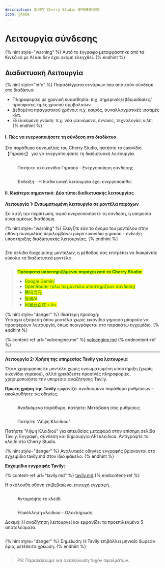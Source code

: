 ```yaml
---
description: 如何在 Cherry Studio 使用联网模式
icon: globe
---
```


# Λειτουργία σύνδεσης

{% hint style="warning" %}
Αυτό το έγγραφο μεταφράστηκε από τα Κινεζικά με AI και δεν έχει ακόμη ελεγχθεί.
{% endhint %}

## Διαδικτυακή Λειτουργία

{% hint style="info" %}
Παραδείγματα σενάριων που απαιτούν σύνδεση στο διαδίκτυο:

* Πληροφορίες με χρονική ευαισθησία: π.χ. σημερινές/εβδομαδιαίες/πρόσφατες τιμές χρυσού συμβολαίων.
* Δεδομένα πραγματικού χρόνου: π.χ. καιρός, συναλλαγματικές ισοτιμές κλπ.
* Εξελικόμενη γνώση: π.χ. νέα φαινόμενα, έννοιες, τεχνολογίες κ.λπ.
{% endhint %}

#### I. Πώς να ενεργοποιήσετε τη σύνδεση στο διαδίκτυο

Στο παράθυρο συνομιλίας του Cherry Studio, πατήστε το εικονίδιο 【Γηραιός】 για να ενεργοποιήσετε τη διαδικτυακή λειτουργία.

<figure><img src="../.gitbook/assets/image (94).png" alt=""><figcaption><p>Πατήστε το εικονίδιο Γηραιού - Ενεργοποίηση σύνδεσης</p></figcaption></figure>

<figure><img src="../.gitbook/assets/image (96).png" alt=""><figcaption><p>Ένδειξη - Η διαδικτυακή λειτουργία έχει ενεργοποιηθεί</p></figcaption></figure>

#### II. Ιδιαίτερα σημαντικό: Δύο τύποι διαδικτυακής λειτουργίας

**Λειτουργία 1: Ενσωματωμένη λειτουργία σε μοντέλα παρόχων**

Σε αυτή την περίπτωση, αφού ενεργοποιήσετε τη σύνδεση, η υπηρεσία είναι αμέσως διαθέσιμη.

{% hint style="warning" %}
Ελέγξτε εάν το όνομα του μοντέλου στην οθόνη συνομιλίας περιλαμβάνει μικρό εικονίδιο γηραιού - ένδειξη υποστήριξης διαδικτυακής λειτουργίας.
{% endhint %}

<figure><img src="../.gitbook/assets/image (100).png" alt=""><figcaption></figcaption></figure>

Στη σελίδα διαχείρισης μοντέλων, η μέθοδος σας επιτρέπει να διακρίνετε εύκολα τα διαδικτυακά μοντέλα.

<figure><img src="../.gitbook/assets/image (101).png" alt=""><figcaption></figcaption></figure>

> <mark style="color:green;">**Πρόσφατα υποστηριζόμενοι παρόχοι από το Cherry Studio:**</mark>
>
> * <mark style="color:green;">Google Gemini</mark>
> * <mark style="color:green;">OpenRouter (όλα τα μοντέλα υποστηρίζουν σύνδεση)</mark>
> * <mark style="color:green;">腾讯混元</mark>
> * <mark style="color:green;">智谱AI</mark>
> * <mark style="color:green;">阿里云百炼 κ.λπ.</mark>

{% hint style="danger" %}
Ιδιαίτερη προσοχή:\
Υπάρχει εξαίρεση όπου μοντέλα χωρίς εικονίδιο γηραιού μπορούν να προσφέρουν λειτουργία, όπως περιγράφεται στο παρακάτω εγχειρίδιο.
{% endhint %}

{% content-ref url="volcengine.md" %}
[volcengine.md](volcengine.md)
{% endcontent-ref %}

***

**Λειτουργία 2: Χρήση της υπηρεσίας Tavily για λειτουργία**

Όταν χρησιμοποιείτε μοντέλο χωρίς ενσωματωμένη υποστήριξη (χωρίς εικονίδιο γηραιού), αλλά χρειάζεστε προσινές πληροφορίες, χρησιμοποιήστε την υπηρεσία αναζήτησης Tavily.

**Πρώτη χρήση της Tavily** εμφανίζει αναδυόμενο παράθυρο ρυθμίσεων - ακολουθήστε τις οδηγίες.

<figure><img src="../.gitbook/assets/image (102).png" alt=""><figcaption><p>Αναδυόμενο παράθυρο, πατήστε: Μετάβαση στις ρυθμίσεις</p></figcaption></figure>

<figure><img src="../.gitbook/assets/image (104).png" alt=""><figcaption><p>Πατήστε "Λήψη Κλειδιού"</p></figcaption></figure>

Πατήστε "Λήψη Κλειδιού" για απευθείας μεταφορά στην επίσημη σελίδα Tavily. Εγγραφή, σύνδεση και δημιουργία API κλειδιού. Αντιγράψτε το κλειδί στο Cherry Studio.

{% hint style="danger" %}
Αναλυτικές οδηγίες εγγραφής βρίσκονται στο εγχειρίδιο tavily.md στον ίδιο φάκελο.
{% endhint %}

**Εγχειρίδιο εγγραφής Tavily:**

{% content-ref url="tavily.md" %}
[tavily.md](tavily.md)
{% endcontent-ref %}

Η ακόλουθη οθόνη επιβεβαιώνει επιτυχή εγγραφή.

<figure><img src="../.gitbook/assets/image (105).png" alt=""><figcaption><p>Αντιγράψτε το κλειδί</p></figcaption></figure>

<figure><img src="../.gitbook/assets/image (108).png" alt=""><figcaption><p>Επικόλληση κλειδιού - Ολοκλήρωση</p></figcaption></figure>

Δοκιμή: Η αναζήτηση λειτουργεί και εμφανίζει τα προεπιλεγμένα 5 αποτελέσματα.

<figure><img src="../.gitbook/assets/image (107).png" alt=""><figcaption></figcaption></figure>

{% hint style="danger" %}
Σημείωση: Η Tavily επιβάλλει μηνιαίο δωρεάν όριο, μετέπειτα χρέωση.
{% endhint %}

<figure><img src="../.gitbook/assets/image (106).png" alt=""><figcaption></figcaption></figure>

> PS: Παρακαλούμε για ανακοίνωση τυχόν σφαλμάτων.
